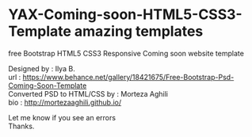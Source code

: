 # YAX-Coming-soon-HTML5-CSS3-Template amazing templates
free Bootstrap HTML5 CSS3 Responsive Coming soon website template

Designed by : Ilya B. <br />
url : https://www.behance.net/gallery/18421675/Free-Bootstrap-Psd-Coming-Soon-Template <br />
Converted PSD to HTML/CSS by : Morteza Aghili  <br />
bio : http://mortezaaghili.github.io/

Let me know if you see an errors <br />
Thanks.


